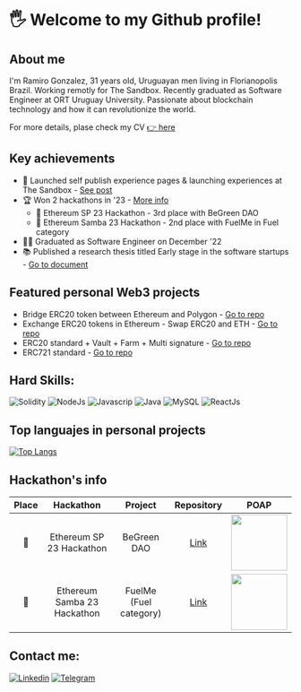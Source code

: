 #  🖐 Welcome to my Github profile!

## About me
I'm Ramiro Gonzalez, 31 years old, Uruguayan men living in Florianopolis Brazil. Working remotly for The Sandbox. Recently graduated as Software Engineer at ORT Uruguay University. 
Passionate about blockchain technology and how it can revolutionize the world.

For more details, plase check my CV [👉 here](https://bit.ly/cv-ramiro-gonzalez)

## Key achievements
- 🚀 Launched self publish experience pages & launching experiences at The Sandbox - [See post](https://www.linkedin.com/posts/ramiro-gonzalez_the-metaverse-is-starting-to-open-activity-7085340249630945280-IDXC?utm_source=share&utm_medium=member_desktop)
- 🏆 Won 2 hackathons in '23 - [More info](#hackathons-info)
  - 🥉 Ethereum SP 23 Hackathon - 3rd place with BeGreen DAO
  - 🥈 Ethereum Samba 23 Hackathon - 2nd place with FuelMe in Fuel category
- 👨‍🎓 Graduated as Software Engineer on December '22
- 📚 Published a research thesis titled Early stage in the software startups - [Go to document]([url](https://dspace.ort.edu.uy/handle/20.500.11968/4825))

## Featured personal Web3 projects
- Bridge ERC20 token between Ethereum and Polygon  - [Go to repo]()
- Exchange ERC20 tokens in Ethereum - Swap ERC20 and ETH - [Go to repo]()
- ERC20 standard + Vault + Farm + Multi signature - [Go to repo]()
- ERC721 standard - [Go to repo]()

## Hard Skills:
![Solidity](https://img.shields.io/badge/Solidity-323330?style=for-the-badge&logo=solidity&logoColor=white)
![NodeJs](https://img.shields.io/badge/Nodejs-323330?style=for-the-badge&logo=nodedotjs&logoColor=green) 
![Javascrip](https://img.shields.io/badge/JavaScript-323330?style=for-the-badge&logo=javascript&logoColor=F7DF1E)
![Java](https://img.shields.io/badge/java-323330?style=for-the-badge&logo=coffee&logoColor=F7DF1E) 
![MySQL](https://img.shields.io/badge/MySQL-323330?style=for-the-badge&logo=mysql&logoColor=blue) 
![ReactJs](https://img.shields.io/badge/-React.js-323330?style=for-the-badge&logo=react&labelColor=323330) 

## Top languajes in personal projects
[![Top Langs](https://github-readme-stats.vercel.app/api/top-langs/?username=ramigonzalez&hide=css,html&layout=compact&langs_count=4&&theme=dark#gh-dark-mode-only)](https://github.com/anuraghazra/github-readme-stats#gh-dark-mode-only)

## Hackathon's info
| Place | Hackathon | Project| Repository | POAP |
| :---: | :---: | :---: | :---: | :---: |
|🥉| Ethereum SP 23 Hackathon | BeGreen DAO | [Link]() | <img src="https://ipfs.io/ipfs/QmVNc7NWrLKwQJjjmM5KVcQEKUiVpCW1ef9KeEwkKrgxSM/pop.png" width="100" height="100"> 
|🥈| Ethereum Samba 23 Hackathon | FuelMe (Fuel category) | [Link](https://github.com/ramigonzalez/eth-samba-fuelme-app) | <img src="https://ipfs.io/ipfs/Qma5ne9ikHWn6va9VXx34HPW3hsbNR1BbLMvWrZeVRopcD/pop.png" width="100" height="100">

## Contact me:
[![Linkedin](https://img.shields.io/badge/LinkedIn-0077B5?style=for-the-badge&logo=linkedin&logoColor=white)](https://www.linkedin.com/in/ramiro-gonzalez/)
[![Telegram](https://img.shields.io/badge/Telegram-2CA5E0?style=for-the-badge&logo=telegram&logoColor=white)](https://t.me/ramigonzalez)
